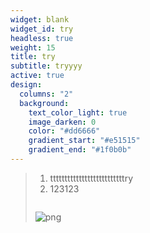 ```yaml
---
widget: blank
widget_id: try
headless: true
weight: 15
title: try
subtitle: tryyyy
active: true
design:
  columns: "2"
  background:
    text_color_light: true
    image_darken: 0
    color: "#dd6666"
    gradient_start: "#e51515"
    gradient_end: "#1f0b0b"
---
```

> 1. t﻿tttttttttttttttttttttttttry
> 2. 1﻿23123
>
> ```
>
> ```
>
> ![png](contact.jpg "jpg")